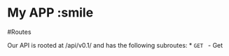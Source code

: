 # My APP :smile

#Routes

Our API is rooted at /api/v0.1/ and has the following subroutes:
    * `GET ` - Get